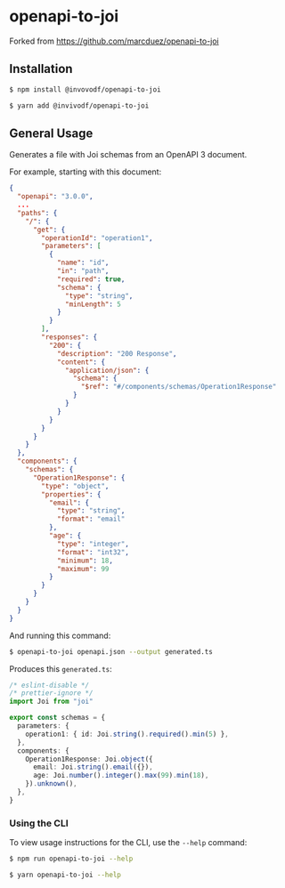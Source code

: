# openapi-to-joi

Forked from https://github.com/marcduez/openapi-to-joi

## Installation

```sh
$ npm install @invovodf/openapi-to-joi

$ yarn add @invivodf/openapi-to-joi
```

## General Usage

Generates a file with Joi schemas from an OpenAPI 3 document.

For example, starting with this document:

```json
{
  "openapi": "3.0.0",
  ...
  "paths": {
    "/": {
      "get": {
        "operationId": "operation1",
        "parameters": [
          {
            "name": "id",
            "in": "path",
            "required": true,
            "schema": {
              "type": "string",
              "minLength": 5
            }
          }
        ],
        "responses": {
          "200": {
            "description": "200 Response",
            "content": {
              "application/json": {
                "schema": {
                  "$ref": "#/components/schemas/Operation1Response"
                }
              }
            }
          }
        }
      }
    }
  },
  "components": {
    "schemas": {
      "Operation1Response": {
        "type": "object",
        "properties": {
          "email": {
            "type": "string",
            "format": "email"
          },
          "age": {
            "type": "integer",
            "format": "int32",
            "minimum": 18,
            "maximum": 99
          }
        }
      }
    }
  }
}
```

And running this command:

```sh
$ openapi-to-joi openapi.json --output generated.ts
```

Produces this `generated.ts`:

```typescript
/* eslint-disable */
/* prettier-ignore */
import Joi from "joi"

export const schemas = {
  parameters: {
    operation1: { id: Joi.string().required().min(5) },
  },
  components: {
    Operation1Response: Joi.object({
      email: Joi.string().email({}),
      age: Joi.number().integer().max(99).min(18),
    }).unknown(),
  },
}
```

### Using the CLI

To view usage instructions for the CLI, use the `--help` command:

```sh
$ npm run openapi-to-joi --help

$ yarn openapi-to-joi --help
```
